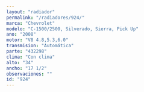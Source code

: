 ```yaml
---
layout: "radiador"
permalink: "/radiadores/924/"
marca: "Chevrolet"
modelo: "C-1500/2500, Silverado, Sierra, Pick Up"
ano: "2008"
motor: "V8 4.8,5.3,6.0"
transmision: "Automática"
parte: "432298"
clima: "Con clima"
alto: "34"
ancho: "17 1/2"
observaciones: ""
id: "924"
---
```


